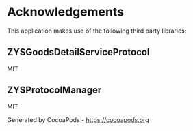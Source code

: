 # Acknowledgements
This application makes use of the following third party libraries:

## ZYSGoodsDetailServiceProtocol

MIT


## ZYSProtocolManager

MIT

Generated by CocoaPods - https://cocoapods.org
